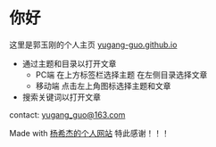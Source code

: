 # 你好

这里是郭玉刚的个人主页 [yugang-guo.github.io](https://yugang-guo.github.io)

- 通过主题和目录以打开文章
    - PC端 在上方标签栏选择主题 在左侧目录选择文章
    - 移动端 点击左上角图标选择主题和文章
- 搜索关键词以打开文章

contact: yugang_guo@163.com

Made with [杨希杰的个人网站](https://yang-xijie.github.io) 特此感谢！！！